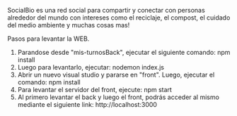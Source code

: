 SocialBio es una red social para compartir y conectar con personas alrededor del mundo con intereses como el reciclaje, el compost, el cuidado del medio ambiente y muchas cosas mas!

Pasos para levantar la WEB.
1) Parandose desde "mis-turnosBack", ejecutar el siguiente comando: npm install
2) Luego para levantarlo, ejecutar: nodemon index.js
3) Abrir un nuevo visual studio y pararse en "front". Luego, ejecutar el comando: npm install
4) Para levantar el servidor del front, ejecute: npm start
5) Al primero levantar el back y luego el front, podrás acceder al mismo mediante el siguiente link: http://localhost:3000
